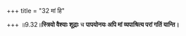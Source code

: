 +++
title = "32 मां हि"

+++
॥9.32॥**स्त्रियो वैश्याः शूद्राः** च **पापयोनयः अपि मां व्यपाश्रित्य
परां गतिं यान्ति।**
